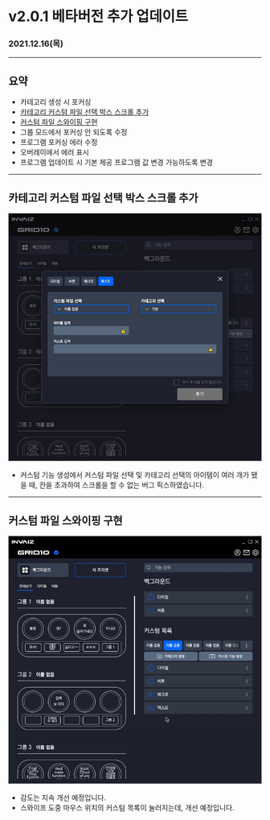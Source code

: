 # v2.0.1 베타버전 추가 업데이트

### 2021.12.16(목)

---

## 요약

- 카테고리 생성 시 포커싱
- [카테고리 커스텀 파일 선택 박스 스크롤 추가](#카테고리-커스텀-파일-선택-박스-스크롤-추가)
- [커스텀 파일 스와이핑 구현](#커스텀-파일-스와이핑-구현)
- 그룹 모드에서 포커싱 안 되도록 수정
- 프로그램 포커싱 에러 수정
- 오버레이에서 에러 표시
- 프로그램 업데이트 시 기본 제공 프로그램 값 변경 가능하도록 변경

---

## 카테고리 커스텀 파일 선택 박스 스크롤 추가

![카테고리_리스트_스크롤](../assets/v2.0.1/category_scroll.gif)

- 커스텀 기능 생성에서 커스텀 파일 선택 및 카테고리 선택의 아이템이 여러 개가 됐을 때, 칸을 초과하여 스크롤을 할 수 없는 버그 픽스하였습니다.

---

## 커스텀 파일 스와이핑 구현

![커스텀_목록_리스트_스와이프](../assets/v2.0.1/custom_list_swipe.gif)

- 감도는 지속 개선 예정입니다.
- 스와이프 도중 마우스 위치의 커스텀 목록이 눌러지는데, 개선 예정입니다.
